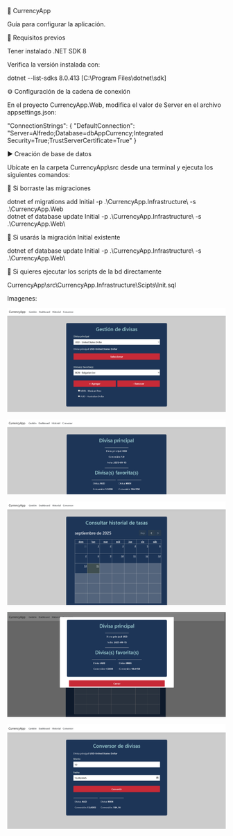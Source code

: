 🚀 CurrencyApp

Guía para configurar la aplicación.

📌 Requisitos previos

Tener instalado .NET SDK 8

Verifica la versión instalada con:

dotnet --list-sdks
8.0.413 [C:\Program Files\dotnet\sdk]

⚙️ Configuración de la cadena de conexión

En el proyecto CurrencyApp.Web, modifica el valor de Server en el archivo appsettings.json:

"ConnectionStrings": {
  "DefaultConnection": "Server=Alfredo;Database=dbAppCurrency;Integrated Security=True;TrustServerCertificate=True"
}

▶️ Creación de base de datos

Ubícate en la carpeta CurrencyApp\src desde una terminal y ejecuta los siguientes comandos:

🔹 Si borraste las migraciones

dotnet ef migrations add Initial -p .\CurrencyApp.Infrastructure\ -s .\CurrencyApp.Web\
dotnet ef database update Initial -p .\CurrencyApp.Infrastructure\ -s .\CurrencyApp.Web\

🔹 Si usarás la migración Initial existente

dotnet ef database update Initial -p .\CurrencyApp.Infrastructure\ -s .\CurrencyApp.Web\

🔹 Si quieres ejecutar los scripts de la bd directamente

CurrencyApp\src\CurrencyApp.Infrastructure\Scipts\Init.sql

Imagenes:

![cap1](https://github.com/AlfredoSV/CurrencyApp/blob/master/imagesApp/one.PNG)


![cap2](https://github.com/AlfredoSV/CurrencyApp/blob/master/imagesApp/two.PNG)


![cap3](https://github.com/AlfredoSV/CurrencyApp/blob/master/imagesApp/three.PNG)


![cap4](https://github.com/AlfredoSV/CurrencyApp/blob/master/imagesApp/four.PNG)


![cap5](https://github.com/AlfredoSV/CurrencyApp/blob/master/imagesApp/five.PNG)
